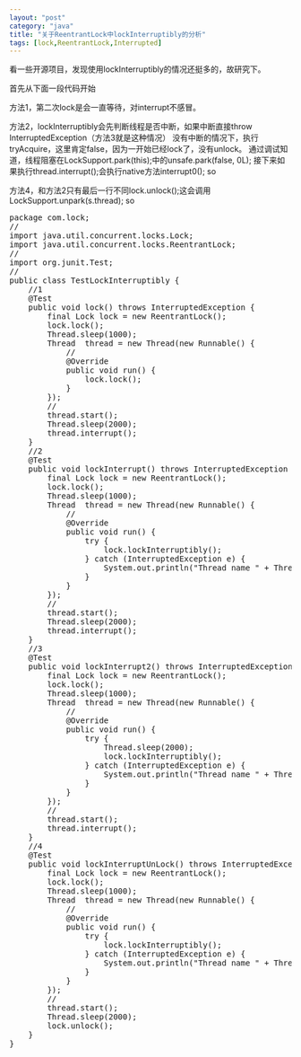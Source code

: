 ```yaml
---
layout: "post"
category: "java"
title: "关于ReentrantLock中lockInterruptibly的分析"
tags: [lock,ReentrantLock,Interrupted]
---
```

看一些开源项目，发现使用lockInterruptibly的情况还挺多的，故研究下。

首先从下面一段代码开始

方法1，第二次lock是会一直等待，对interrupt不感冒。

方法2，lockInterruptibly会先判断线程是否中断，如果中断直接throw InterruptedException（方法3就是这种情况）
没有中断的情况下，执行tryAcquire，这里肯定false，因为一开始已经lock了，没有unlock。
通过调试知道，线程阻塞在LockSupport.park(this);中的unsafe.park(false, 0L);
接下来如果执行thread.interrupt();会执行native方法interrupt0(); so

方法4，和方法2只有最后一行不同lock.unlock();这会调用LockSupport.unpark(s.thread); so

<pre class="prettyPrint">
package com.lock;
//
import java.util.concurrent.locks.Lock;
import java.util.concurrent.locks.ReentrantLock;
//
import org.junit.Test;
//
public class TestLockInterruptibly {
	//1
	@Test
	public void lock() throws InterruptedException {
		final Lock lock = new ReentrantLock();
		lock.lock();
		Thread.sleep(1000);
		Thread  thread = new Thread(new Runnable() {
			//
			@Override
			public void run() {
				lock.lock();
			}
		});
		//
		thread.start();
		Thread.sleep(2000);
		thread.interrupt();
	}
	//2
	@Test
	public void lockInterrupt() throws InterruptedException {
		final Lock lock = new ReentrantLock();
		lock.lock();
		Thread.sleep(1000);
		Thread  thread = new Thread(new Runnable() {
			//
			@Override
			public void run() {
				try {
					lock.lockInterruptibly();
				} catch (InterruptedException e) {
					System.out.println("Thread name " + Thread.currentThread().getName() + " is interrupted!");
				}
			}
		});
		//
		thread.start();
		Thread.sleep(2000);
		thread.interrupt();
	}
	//3
	@Test
	public void lockInterrupt2() throws InterruptedException {
		final Lock lock = new ReentrantLock();
		lock.lock();
		Thread.sleep(1000);
		Thread  thread = new Thread(new Runnable() {
			//
			@Override
			public void run() {
				try {
					Thread.sleep(2000);
					lock.lockInterruptibly();
				} catch (InterruptedException e) {
					System.out.println("Thread name " + Thread.currentThread().getName() + " is interrupted!");
				}
			}
		});
		//
		thread.start();
		thread.interrupt();
	}
	//4
	@Test
	public void lockInterruptUnLock() throws InterruptedException {
		final Lock lock = new ReentrantLock();
		lock.lock();
		Thread.sleep(1000);
		Thread  thread = new Thread(new Runnable() {
			//
			@Override
			public void run() {
				try {
					lock.lockInterruptibly();
				} catch (InterruptedException e) {
					System.out.println("Thread name " + Thread.currentThread().getName() + " is interrupted!");
				}
			}
		});
		//
		thread.start();
		Thread.sleep(2000);
		lock.unlock();
	}
}
</pre>
